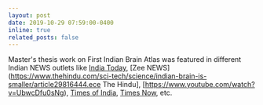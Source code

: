 ```yaml
---
layout: post
date: 2019-10-29 07:59:00-0400
inline: true
related_posts: false
---
```


Master's thesis work on First Indian Brain Atlas was featured in different Indian NEWS outlets like [India Today](https://www.indiatoday.in/education-today/latest-studies/story/indians-have-smallest-brains-in-the-world-reveals-iiit-hyderabad-study-1614366-2019-10-31 ), [Zee NEWS](https://www.thehindu.com/sci-tech/science/indian-brain-is-smaller/article29816444.ece The Hindu], [https://www.youtube.com/watch?v=UbwcDfu0sNg), [Times of India](https://timesofindia.indiatimes.com/city/hyderabad/iiit-h-creates-1st-ever-indian-brain-atlas-to-help-early-disease-diagnosis/articleshow/71797734.cms), [Times Now](https://www.timesnownews.com/health/article/indian-brain-smaller-in-size-iiit-hyderabad-researchers-create-first-ever-indian-brain-atlas/509130 ), etc.
